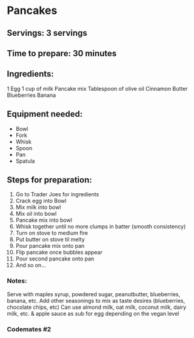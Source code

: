 # Pancakes

## Servings: 3 servings

## Time to prepare: 30 minutes

## Ingredients:
1 Egg
1 cup of milk
Pancake mix
Tablespoon of olive oil
Cinnamon
Butter
Blueberries
Banana

## Equipment needed:
- Bowl
- Fork
- Whisk
- Spoon
- Pan
- Spatula

## Steps for preparation:
1. Go to Trader Joes for ingredients
2. Crack egg into Bowl
3. Mix milk into bowl
4. Mix oil into bowl
5. Pancake mix into bowl
6. Whisk together until no more clumps in batter (smooth consistency)
7. Turn on stove to medium fire
8. Put butter on stove til melty
9. Pour pancake mix onto pan 
10. Flip pancake once bubbles appear
11. Pour second pancake onto pan
12. And so on...


### Notes:
Serve with maples syrup, powdered sugar, peanutbutter, blueberries, banana, etc.
Add other seasonings to mix as taste desires (blueberries, chocolate chips, etc)
Can use almond milk, oat milk, coconut milk, dairy milk, etc. & apple sauce as sub for egg depending on the vegan level


### Codemates #2
